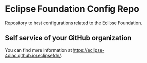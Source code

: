 # Eclipse Foundation Config Repo

Repository to host configurations related to the Eclipse Foundation.

## Self service of your GitHub organization

You can find more information at <https://eclipse-4diac.github.io/.eclipsefdn/>.
